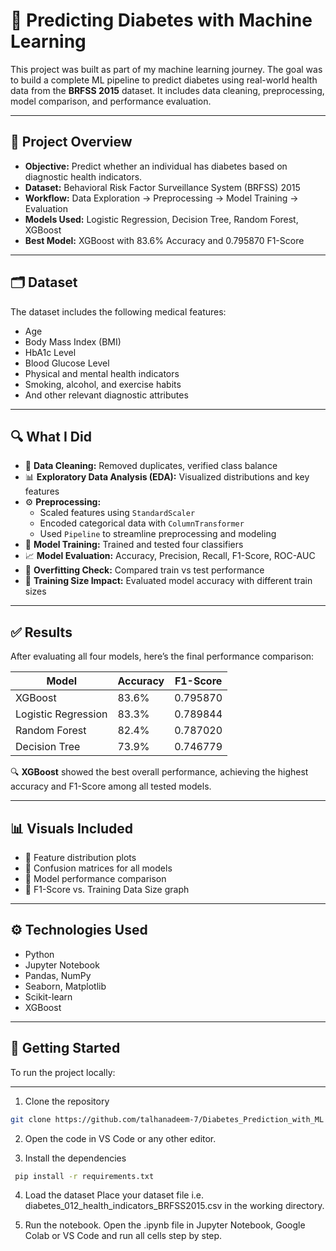 # 🤖 Predicting Diabetes with Machine Learning

This project was built as part of my machine learning journey. The goal was to build a complete ML pipeline to predict diabetes using real-world health data from the **BRFSS 2015** dataset. It includes data cleaning, preprocessing, model comparison, and performance evaluation.

---

## 📌 Project Overview

- **Objective:** Predict whether an individual has diabetes based on diagnostic health indicators.
- **Dataset:** Behavioral Risk Factor Surveillance System (BRFSS) 2015
- **Workflow:** Data Exploration → Preprocessing → Model Training → Evaluation
- **Models Used:** Logistic Regression, Decision Tree, Random Forest, XGBoost
- **Best Model:** XGBoost with 83.6% Accuracy and 0.795870 F1-Score

---

## 🗂️ Dataset

The dataset includes the following medical features:

- Age  
- Body Mass Index (BMI)  
- HbA1c Level  
- Blood Glucose Level  
- Physical and mental health indicators  
- Smoking, alcohol, and exercise habits  
- And other relevant diagnostic attributes  

---

## 🔍 What I Did

- 🧹 **Data Cleaning:** Removed duplicates, verified class balance  
- 📊 **Exploratory Data Analysis (EDA):** Visualized distributions and key features  
- ⚙️ **Preprocessing:** 
  - Scaled features using `StandardScaler`  
  - Encoded categorical data with `ColumnTransformer`  
  - Used `Pipeline` to streamline preprocessing and modeling  
- 🤖 **Model Training:** Trained and tested four classifiers  
- 📈 **Model Evaluation:** Accuracy, Precision, Recall, F1-Score, ROC-AUC  
- 🧪 **Overfitting Check:** Compared train vs test performance  
- 🧮 **Training Size Impact:** Evaluated model accuracy with different train sizes

---

## ✅ Results

After evaluating all four models, here’s the final performance comparison:

| **Model**              | **Accuracy** | **F1-Score** |
|------------------------|--------------|--------------|
| XGBoost                | 83.6%        | 0.795870     |
| Logistic Regression    | 83.3%        | 0.789844     |
| Random Forest          | 82.4%        | 0.787020     |
| Decision Tree          | 73.9%        | 0.746779     |

🔍 **XGBoost** showed the best overall performance, achieving the highest accuracy and F1-Score among all tested models.

---

## 📊 Visuals Included

- 📌 Feature distribution plots  
- 📌 Confusion matrices for all models  
- 📌 Model performance comparison  
- 📌 F1-Score vs. Training Data Size graph  

---

## ⚙️ Technologies Used

- Python  
- Jupyter Notebook  
- Pandas, NumPy  
- Seaborn, Matplotlib  
- Scikit-learn  
- XGBoost  

---

## 🚀 Getting Started

To run the project locally:

---

1. Clone the repository

```bash
git clone https://github.com/talhanadeem-7/Diabetes_Prediction_with_ML
```
2. Open the code in VS Code or any other editor.

3. Install the dependencies
```bash
 pip install -r requirements.txt
```
4. Load the dataset Place your dataset file i.e. diabetes_012_health_indicators_BRFSS2015.csv in the working directory.

5. Run the notebook. Open the .ipynb file in Jupyter Notebook, Google Colab or VS Code and run all cells step by step.
